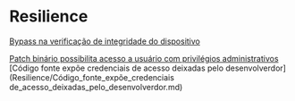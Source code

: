 # Resilience

[Bypass na verificação de integridade do dispositivo](Resilience/Bypass_na_verificação_de_integridade_do_dispositivo.md)

[Patch binário possibilita acesso a usuário com privilégios administrativos](Resilience/Patch_binário_possibilita_acesso_a_usuário_com_privilégios_administrativos.md)
[Código fonte expõe credenciais de acesso deixadas pelo desenvolverdor](Resilience/Código_fonte_expõe_credenciais de_acesso_deixadas_pelo_desenvolverdor.md)
